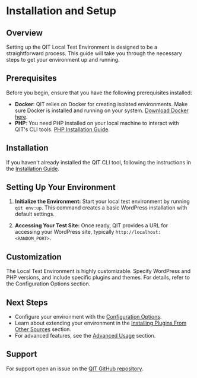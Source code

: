 # Installation and Setup

## Overview

Setting up the QIT Local Test Environment is designed to be a straightforward process. This guide will take you through the necessary steps to get your environment up and running.

## Prerequisites

Before you begin, ensure that you have the following prerequisites installed:
- **Docker**: QIT relies on Docker for creating isolated environments. Make sure Docker is installed and running on your system. [Download Docker here](https://www.docker.com/get-started).
- **PHP**: You need PHP installed on your local machine to interact with QIT's CLI tools. [PHP Installation Guide](https://www.php.net/manual/en/install.php).

## Installation

If you haven't already installed the QIT CLI tool, following the instructions in the [Installation Guide](cli/getting-started.md).


## Setting Up Your Environment

1. **Initialize the Environment:**
   Start your local test environment by running `qit env:up`. This command creates a basic WordPress installation with default settings.

2. **Accessing Your Test Site:**
   Once ready, QIT provides a URL for accessing your WordPress site, typically `http://localhost:<RANDOM_PORT>`.

## Customization

The Local Test Environment is highly customizable. Specify WordPress and PHP versions, and include specific plugins and themes. For details, refer to the Configuration Options section.

## Next Steps

- Configure your environment with the [Configuration Options](environment/configuration-options.md).
- Learn about extending your environment in the [Installing Plugins From Other Sources](environment/installing-plugins-other-sources.md) section.
- For advanced features, see the [Advanced Usage](environment/advanced-usage.md) section.

## Support

For support open an issue on the [QIT GitHub repository](https://github.com/woocommerce/qit-cli/issues).
